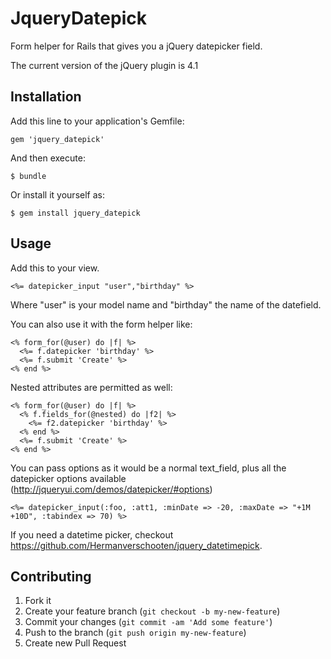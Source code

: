 # JqueryDatepick

Form helper for Rails that gives you a jQuery datepicker field.

The current version of the jQuery plugin is 4.1

## Installation

Add this line to your application's Gemfile:

    gem 'jquery_datepick'

And then execute:

    $ bundle

Or install it yourself as:

    $ gem install jquery_datepick

## Usage

Add this to your view.

    <%= datepicker_input "user","birthday" %>
	

Where "user" is your model name and "birthday" the name of the datefield.

You can also use it with the form helper like:

    <% form_for(@user) do |f| %>
      <%= f.datepicker 'birthday' %>
      <%= f.submit 'Create' %>
    <% end %>

Nested attributes are permitted as well:

    <% form_for(@user) do |f| %>
      <% f.fields_for(@nested) do |f2| %>
        <%= f2.datepicker 'birthday' %>
      <% end %>
      <%= f.submit 'Create' %>
    <% end %>

You can pass options as it would be a normal text_field, plus all the datepicker options available (http://jqueryui.com/demos/datepicker/#options)

    <%= datepicker_input(:foo, :att1, :minDate => -20, :maxDate => "+1M +10D", :tabindex => 70) %>

If you need a datetime picker, checkout https://github.com/Hermanverschooten/jquery_datetimepick.

## Contributing

1. Fork it
2. Create your feature branch (`git checkout -b my-new-feature`)
3. Commit your changes (`git commit -am 'Add some feature'`)
4. Push to the branch (`git push origin my-new-feature`)
5. Create new Pull Request
